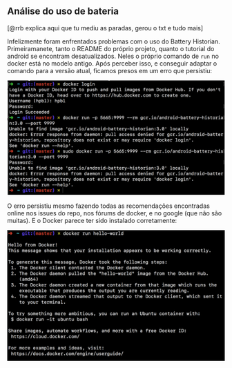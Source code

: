 Análise do uso de bateria
-----


[@rrb explica aqui que tu mediu as paradas, gerou o txt e tudo mais]

Infelizmente foram enfrentados problemas com o uso do Battery Historian. Primeiramanete, tanto o README do próprio projeto, quanto o tutorial do android se encontram desatualizados.
Neles o próprio comando de `run` no docker está no modelo antigo. Após perceber isso, e conseguir adaptar o comando para a versão atual, ficamos presos em um erro que persistiu:

![DockerError](Images/DockerError.png)

O erro persistiu mesmo fazendo todas as recomendações encontradas online nos issues do repo, nos fórums de docker, e no google (que não são muitas). E o Docker parece ter sido instalado corretamente:

![DockerWorks](Images/DockerWorks.png)
